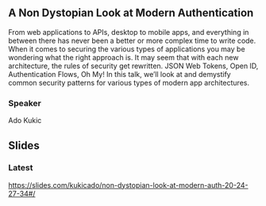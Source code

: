 ## A Non Dystopian Look at Modern Authentication
From web applications to APIs, desktop to mobile apps, and everything in between there has never been a better or more complex time to write code. When it comes to securing the various types of applications you may be wondering what the right approach is. It may seem that with each new architecture, the rules of security get rewritten. JSON Web Tokens, Open ID, Authentication Flows, Oh My! In this talk, we’ll look at and demystify common security patterns for various types of modern app architectures.

### Speaker
Ado Kukic

## Slides

### Latest
https://slides.com/kukicado/non-dystopian-look-at-modern-auth-20-24-27-34#/
